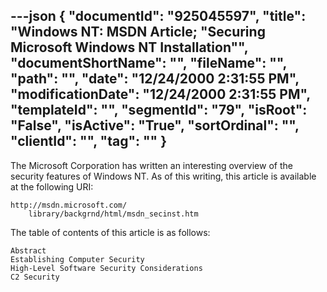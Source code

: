 ---json
{
  "documentId": "925045597",
  "title": "Windows NT: MSDN Article; &quot;Securing Microsoft Windows NT Installation&quot;",
  "documentShortName": "",
  "fileName": "",
  "path": "",
  "date": "12/24/2000 2:31:55 PM",
  "modificationDate": "12/24/2000 2:31:55 PM",
  "templateId": "",
  "segmentId": "79",
  "isRoot": "False",
  "isActive": "True",
  "sortOrdinal": "",
  "clientId": "",
  "tag": ""
}
---

The Microsoft Corporation has written an interesting overview of the security features of Windows NT. As of this writing, this article is available at the following URI:

    http://msdn.microsoft.com/
        library/backgrnd/html/msdn_secinst.htm

The table of contents of this article is as follows:

    Abstract
    Establishing Computer Security
    High-Level Software Security Considerations
    C2 Security
